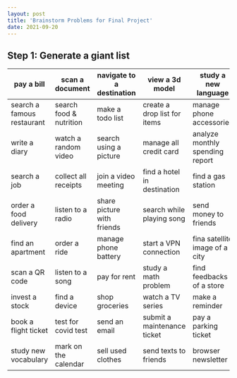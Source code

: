 ```yaml
---
layout: post
title: 'Brainstorm Problems for Final Project'
date: 2021-09-20
---
```


## Step 1: Generate a giant list

| pay a bill                 | scan a document         | navigate to a destination  | view a 3d model              | study a new language            |
| -------------------------- | ----------------------- | -------------------------- | ---------------------------- | ------------------------------- |
| search a famous restaurant | search food & nutrition | make a todo list           | create a drop list for items | manage phone accessories        |
| write a diary              | watch a random video    | search using a picture     | manage all credit card       | analyze monthly spending report |
| search a job               | collect all receipts    | join a video meeting       | find a hotel in destination  | find a gas station              |
| order a food delivery      | listen to a radio       | share picture with friends | search while playing song    | send money to friends           |
| find an apartment          | order a ride            | manage phone battery       | start a VPN connection       | fina satellite image of a city  |
| scan a QR code             | listen to a song        | pay for rent               | study a math problem         | find feedbacks of a store       |
| invest a stock             | find a device           | shop groceries             | watch a TV series            | make a reminder                 |
| book a flight ticket       | test for covid test     | send an email              | submit a maintenance ticket  | pay a parking ticket            |
| study new vocabulary       | mark on the calendar    | sell used clothes          | send texts to friends        | browser newsletter              |







